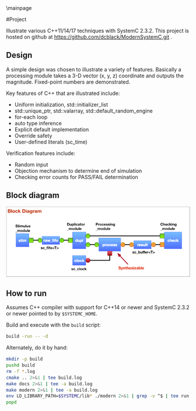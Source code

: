 <!-- @file README.md -->
<!-- For doxygen --> \mainpage
#Project

Illustrate various C++11/14/17 techniques with SystemC 2.3.2. This project is hosted on github at https://github.com/dcblack/ModernSystemC.git .

## Design

A simple design was chosen to illustrate a variety of features. Basically a processing module takes a 3-D vector (x, y, z) coordinate and outputs the magnitude. Fixed-point numbers are demonstrated.

Key features of C++ that are illustrated include:

- Uniform initialization, std::initializer_list
- std::unique_ptr, std::valarray, std::default_random_engine
- for-each loop
- auto type inference
- Explicit default implementation
- Override safety
- User-defined literals (sc_time)

Verification features include:

- Random input
- Objection mechanism to determine end of simulation
- Checking error counts for PASS/FAIL determination

## Block diagram

![Block_Diagram](Block_Diagram.jpg)

## How to run

Assumes C++ compiler with support for C++14 or newer and SystemC
2.3.2 or newer pointed to by `$SYSTEMC_HOME`.

Build and execute with the `build` script:

```sh
build -run -- -d
```

Alternately, do it by hand:

```sh
mkdir -p build
pushd build
rm -f *.log
cmake .. 2>&1 | tee build.log
make docs 2>&1 | tee -a build.log
make modern 2>&1 | tee -a build.log
env LD_LIBRARY_PATH=$SYSTEMC/lib* ./modern 2>&1 | grep -v ^$ | tee run.log
popd
```

<!--///* The end *///-->
